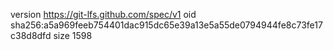 version https://git-lfs.github.com/spec/v1
oid sha256:a5a969feeb754401dac915dc65e39a13e5a55de0794944fe8c73fe17c38d8dfd
size 1598
